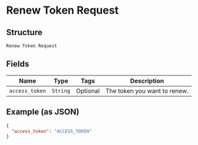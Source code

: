 
# Renew Token Request

## Structure

`Renew Token Request`

## Fields

| Name | Type | Tags | Description |
|  --- | --- | --- | --- |
| `access_token` | `String` | Optional | The token you want to renew. |

## Example (as JSON)

```json
{
  "access_token": "ACCESS_TOKEN"
}
```

